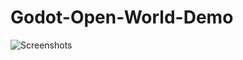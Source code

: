 # Godot-Open-World-Demo

![Screenshots](https://raw.githubusercontent.com/redhoot-dev/Godot-Open-World-Demo/master/screenshot.jpg)
